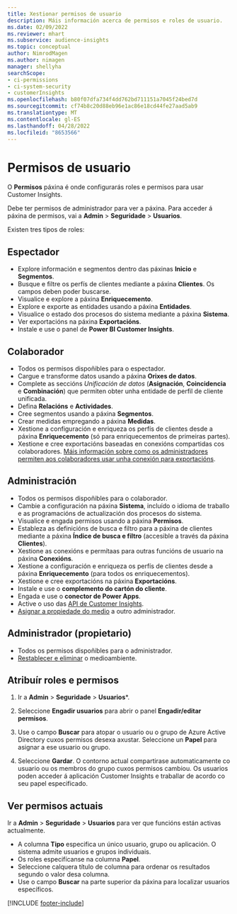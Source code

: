 ```yaml
---
title: Xestionar permisos de usuario
description: Máis información acerca de permisos e roles de usuario.
ms.date: 02/09/2022
ms.reviewer: mhart
ms.subservice: audience-insights
ms.topic: conceptual
author: NimrodMagen
ms.author: nimagen
manager: shellyha
searchScope:
- ci-permissions
- ci-system-security
- customerInsights
ms.openlocfilehash: b80f07dfa734f4dd762bd711151a7045f24bed7d
ms.sourcegitcommit: cf74b8c20d88eb96e1ac86e18cd44fe27aad5ab9
ms.translationtype: MT
ms.contentlocale: gl-ES
ms.lasthandoff: 04/28/2022
ms.locfileid: "8653566"
---
```

# <a name="user-permissions"></a>Permisos de usuario

O **Permisos** páxina é onde configurarás roles e permisos para usar Customer Insights.

Debe ter permisos de administrador para ver a páxina. Para acceder á páxina de permisos, vai a **Admin** > **Seguridade** > **Usuarios**.

Existen tres tipos de roles:

## <a name="viewer"></a>Espectador

- Explore información e segmentos dentro das páxinas **Inicio** e **Segmentos**.
- Busque e filtre os perfís de clientes mediante a páxina **Clientes**. Os campos deben poder buscarse.
- Visualice e explore a páxina **Enriquecemento**.
- Explore e exporte as entidades usando a páxina **Entidades**.
- Visualice o estado dos procesos do sistema mediante a páxina **Sistema**.
- Ver exportacións na páxina **Exportacións**.
- Instale e use o panel de **Power BI Customer Insights**.

## <a name="contributor"></a>Colaborador

- Todos os permisos dispoñibles para o espectador.
- Cargue e transforme datos usando a páxina **Orixes de datos**.
- Complete as seccións *Unificación de datos* (**Asignación**, **Coincidencia** e **Combinación**) que permiten obter unha entidade de perfil de cliente unificada.
- Defina **Relacións** e **Actividades**.
- Cree segmentos usando a páxina **Segmentos**.
- Crear medidas empregando a páxina **Medidas**.
- Xestione a configuración e enriqueza os perfís de clientes desde a páxina **Enriquecemento** (só para enriquecementos de primeiras partes).
- Xestione e cree exportacións baseadas en conexións compartidas cos colaboradores. [Máis información sobre como os administradores permiten aos colaboradores usar unha conexión para exportacións](connections.md#allow-contributors-to-use-a-connection-for-exports).

## <a name="admin"></a>Administración

- Todos os permisos dispoñibles para o colaborador.
- Cambie a configuración na páxina **Sistema**, incluído o idioma de traballo e as programacións de actualización dos procesos do sistema.
- Visualice e engada permisos usando a páxina **Permisos**.
- Estableza as definicións de busca e filtro para a páxina de clientes mediante a páxina **Índice de busca e filtro** (accesible a través da páxina **Clientes**).
- Xestione as conexións e permítaas para outras funcións de usuario na páxina **Conexións**.
- Xestione a configuración e enriqueza os perfís de clientes desde a páxina **Enriquecemento** (para todos os enriquecementos).
- Xestione e cree exportacións na páxina **Exportacións**.
- Instale e use o **complemento do cartón do cliente**.
- Engada e use o **conector de Power Apps**.
- Active o uso das [API de Customer Insights](apis.md).
- [Asignar a propiedade do medio](manage-environments.md#change-the-owner-of-an-environment) a outro administrador.

## <a name="admin-owner"></a>Administrador (propietario)

- Todos os permisos dispoñibles para o administrador.
- [Restablecer e eliminar](manage-environments.md#reset-an-existing-environment) o medioambiente.

## <a name="assign-roles-and-permissions"></a>Atribuír roles e permisos

1. Ir a **Admin** > **Seguridade** > **Usuarios***.

1. Seleccione **Engadir usuarios** para abrir o panel **Engadir/editar permisos**.

1. Use o campo **Buscar** para atopar o usuario ou o grupo de Azure Active Directory cuxos permisos desexa axustar. Seleccione un **Papel** para asignar a ese usuario ou grupo.

1. Seleccione **Gardar**. O contorno actual compartirase automaticamente co usuario ou os membros do grupo cuxos permisos cambiou. Os usuarios poden acceder á aplicación Customer Insights e traballar de acordo co seu papel especificado.

## <a name="view-current-permissions"></a>Ver permisos actuais

Ir a **Admin** > **Seguridade** > **Usuarios** para ver que funcións están activas actualmente.

- A columna **Tipo** especifica un único usuario, grupo ou aplicación. O sistema admite usuarios e grupos individuais.
- Os roles especifícanse na columna **Papel**.
- Seleccione calquera título de columna para ordenar os resultados segundo o valor desa columna.
- Use o campo **Buscar** na parte superior da páxina para localizar usuarios específicos.


[!INCLUDE [footer-include](includes/footer-banner.md)]
